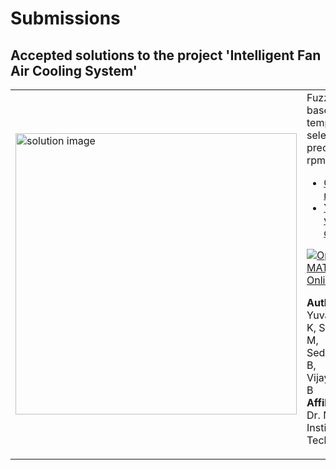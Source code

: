 # Submissions

## Accepted solutions to the project 'Intelligent Fan Air Cooling System'
<table>
<tr class="odd">
<td width ="500">
<img src="https://gist.githubusercontent.com/robertogl/e0115dc303472a9cfd52bbbc8edb7665/raw/fuzzyFan" alt="solution image" width="450"/>
</td>
<td width ="500">
Fuzzy logic-based temperature selection for precision fan rpm control
<br>
<ul>
<li><a href="https://github.com/yuvieeee/Intelligent-Fan-Air-Cooling-System.git/">GitHub repository</a></li>
<li><a href="https://www.youtube.com/watch?v=BMIiCEvg3oU">YouTube video demo</a></li></ul>

[![Open in MATLAB Online](https://www.mathworks.com/images/responsive/global/open-in-matlab-online.svg)](https://matlab.mathworks.com/open/github/v1?repo=yuvieeee/Intelligent-Fan-Air-Cooling-System.git)

**Author:** Yuvarajan V K, Sowmiya M, Sedhupathi R B, Vijayalaksmi B</br>
**Affiliation:** Dr. N.G.P. Institute of Technology
</td>
</tr>
</table>
